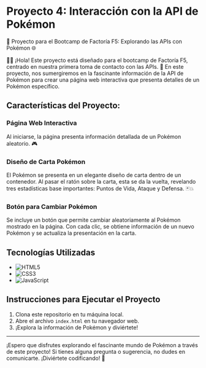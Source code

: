 # Proyecto 4: Interacción con la API de Pokémon

🚀 Proyecto para el Bootcamp de Factoría F5: Explorando las APIs con Pokémon 🌐

👋🏼 ¡Hola! Este proyecto está diseñado para el bootcamp de Factoría F5, centrado en nuestra primera toma de contacto con las APIs. 📢 En este proyecto, nos sumergiremos en la fascinante información de la API de Pokémon para crear una página web interactiva que presenta detalles de un Pokémon específico.

## Características del Proyecto:

### Página Web Interactiva

Al iniciarse, la página presenta información detallada de un Pokémon aleatorio. 🎮

### Diseño de Carta Pokémon

El Pokémon se presenta en un elegante diseño de carta dentro de un contenedor. Al pasar el ratón sobre la carta, esta se da la vuelta, revelando tres estadísticas base importantes: Puntos de Vida, Ataque y Defensa. 🃏💥

### Botón para Cambiar Pokémon

Se incluye un botón que permite cambiar aleatoriamente al Pokémon mostrado en la página. Con cada clic, se obtiene información de un nuevo Pokémon y se actualiza la presentación en la carta.

## Tecnologías Utilizadas

- ![HTML5](https://img.shields.io/badge/HTML-5-orange?style=flat&logo=html5)
- ![CSS3](https://img.shields.io/badge/CSS-3-blue?style=flat&logo=css3)
- ![JavaScript](https://img.shields.io/badge/JavaScript-yellow?style=flat&logo=javascript)


## Instrucciones para Ejecutar el Proyecto

1. Clona este repositorio en tu máquina local.
2. Abre el archivo `index.html` en tu navegador web.
3. ¡Explora la información de Pokémon y diviértete!

---

¡Espero que disfrutes explorando el fascinante mundo de Pokémon a través de este proyecto! Si tienes alguna pregunta o sugerencia, no dudes en comunicarte. ¡Diviértete codificando! 🌟

